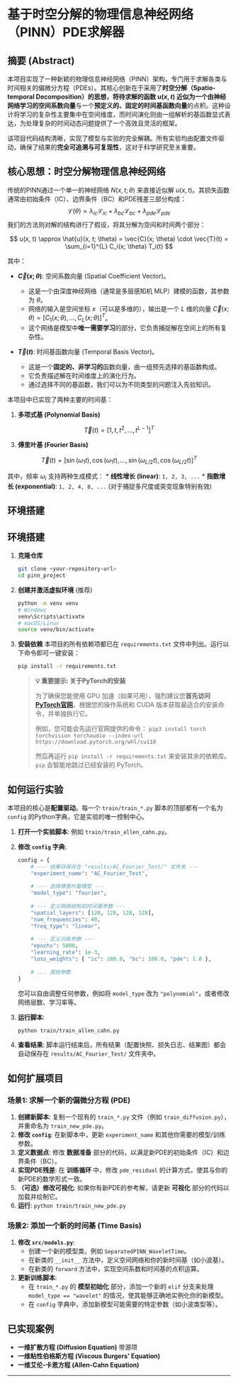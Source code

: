 # 基于时空分解的物理信息神经网络（PINN）PDE求解器

## 摘要 (Abstract)

本项目实现了一种新颖的物理信息神经网络（PINN）架构，专门用于求解各类与时间相关的偏微分方程（PDEs）。其核心创新在于采用了**时空分解（Spatio-temporal Decomposition）**的思想，将待求解的函数 $u(x, t)$ 近似为一个由神经网络学习的**空间系数向量**与一个**预定义的、固定的时间基函数向量**的点积。这种设计将学习的复杂性主要集中在空间维度，而时间演化则由一组解析的基函数显式表达，为处理复杂的时间动态问题提供了一个高效且灵活的框架。

该项目代码结构清晰，实现了模型与实验的完全解耦。所有实验均由配置文件驱动，确保了结果的**完全可追溯与可复现性**，这对于科学研究至关重要。

## 核心思想：时空分解物理信息神经网络

传统的PINN通过一个单一的神经网络 $N(x, t; \theta)$ 来直接近似解 $u(x, t)$。其损失函数通常由初始条件（IC）、边界条件（BC）和PDE残差三部分构成：
$$
\mathcal{L}(\theta) = \lambda_{ic}\mathcal{L}_{ic} + \lambda_{bc}\mathcal{L}_{bc} + \lambda_{pde}\mathcal{L}_{pde}
$$
我们的方法则对解的结构进行了假设，将其分解为空间和时间两个部分：

$$
u(x, t) \approx \hat{u}(x, t; \theta) = \vec{C}(x; \theta) \cdot \vec{T}(t) = \sum_{i=1}^{L} C_i(x; \theta) T_i(t)
$$

其中：

*   **$\vec{C}(x; \theta)$**: 空间系数向量 (Spatial Coefficient Vector)。
    *   这是一个由深度神经网络（通常是多层感知机 MLP）建模的函数，其参数为 $\theta$。
    *   网络的输入是空间坐标 $x$（可以是多维的），输出是一个 $L$ 维的向量 $\vec{C}(x; \theta) = [C_1(x; \theta), \dots, C_L(x; \theta)]^T$。
    *   这个网络是模型中**唯一需要学习**的部分，它负责捕捉解在空间上的所有复杂性。

*   **$\vec{T}(t)$**: 时间基函数向量 (Temporal Basis Vector)。
    *   这是一个**固定的、非学习的**函数向量，由一组预先选择的基函数构成。
    *   它负责描述解在时间维度上的演化行为。
    *   通过选择不同的基函数，我们可以为不同类型的问题注入先验知识。

本项目中已实现了两种主要的时间基：

1.  **多项式基 (Polynomial Basis)**

$$
\vec{T}(t) = [1, t, t^2, \dots, t^{L-1}]^T
$$

3.  **傅里叶基 (Fourier Basis)**

$$
\vec{T}(t) = [\sin(\omega_1 t), \cos(\omega_1 t), \dots, \sin(\omega_{L/2} t), \cos(\omega_{L/2} t)]^T
$$
    
  其中，频率 $\omega_i$ 支持两种生成模式：
    *   **线性增长 (linear)**: `1, 2, 3, ...`
    *   **指数增长 (exponential)**: `1, 2, 4, 8, ...` (对于捕捉多尺度或突变现象特别有效)



## 环境搭建

## 环境搭建

1.  **克隆仓库**
    ```bash
    git clone <your-repository-url>
    cd pinn_project
    ```

2.  **创建并激活虚拟环境** (推荐)
    ```bash
    python -m venv venv
    # Windows
    venv\Scripts\activate
    # macOS/Linux
    source venv/bin/activate
    ```

3.  **安装依赖**
    本项目的所有依赖项都已在 `requirements.txt` 文件中列出。运行以下命令即可一键安装：
    ```bash
    pip install -r requirements.txt
    ```
    
    > **💡 重要提示: 关于PyTorch的安装**
    > 
    > 为了确保您能使用 GPU 加速（如果可用），强烈建议您**首先访问 [PyTorch官网](https://pytorch.org/get-started/locally/)**，根据您的操作系统和 CUDA 版本获取最适合的安装命令，并单独执行它。
    >
    > 例如，您可能会先运行官网提供的命令：
    > `pip3 install torch torchvision torchaudio --index-url https://download.pytorch.org/whl/cu118`
    > 
    > 然后再运行 `pip install -r requirements.txt` 来安装其余的依赖库。`pip` 会智能地跳过已经安装的 PyTorch。

## 如何运行实验

本项目的核心是**配置驱动**。每一个 `train/train_*.py` 脚本的顶部都有一个名为 `config` 的Python字典，它是实验的唯一控制中心。

1.  **打开一个实验脚本**: 例如 `train/train_allen_cahn.py`。

2.  **修改 `config` 字典**:
    ```python
    config = {
        # --- 结果将保存在 "results/AC_Fourier_Test/" 文件夹 ---
        "experiment_name": "AC_Fourier_Test",
        
        # --- 选择傅里叶基模型 ---
        "model_type": "fourier",
        
        # --- 定义网络结构和时间基参数 ---
        "spatial_layers": [128, 128, 128, 128],
        "num_frequencies": 40,
        "freq_type": "linear",
        
        # --- 定义训练参数 ---
        "epochs": 5000,
        "learning_rate": 1e-3,
        "loss_weights": { "ic": 100.0, "bc": 100.0, "pde": 1.0 },
        
        # ... 其他参数
    }
    ```
    您可以自由调整任何参数，例如将 `model_type` 改为 `"polynomial"`，或者修改网络层数、学习率等。

3.  **运行脚本**:
    ```bash
    python train/train_allen_cahn.py
    ```

4.  **查看结果**: 脚本运行结束后，所有结果（配置快照、损失日志、结果图）都会自动保存在 `results/AC_Fourier_Test/` 文件夹中。

## 如何扩展项目

### 场景1: 求解一个新的偏微分方程 (PDE)

1.  **创建新脚本**: 复制一个现有的 `train_*.py` 文件（例如 `train_diffusion.py`），并重命名为 `train_new_pde.py`。
2.  **修改 `config`**: 在新脚本中，更新 `experiment_name` 和其他你需要的模型/训练参数。
3.  **定义数据点**: 修改 **数据准备** 部分的代码，以满足新PDE的初始条件（IC）和边界条件（BC）。
4.  **实现PDE残差**: 在 **训练循环** 中，修改 `pde_residual` 的计算方式，使其与你的新PDE的数学形式一致。
5.  **（可选）修改可视化**: 如果你有新PDE的参考解，请更新 **可视化** 部分的代码以加载并绘制它。
6.  **运行**: `python train/train_new_pde.py`

### 场景2: 添加一个新的时间基 (Time Basis)

1.  **修改 `src/models.py`**:
    *   创建一个新的模型类，例如 `SeparatedPINN_WaveletTime`。
    *   在新类的 `__init__` 方法中，定义空间网络和你的新时间基（如小波基）。
    *   在新类的 `forward` 方法中，实现空间系数和时间基的点积运算。
2.  **更新训练脚本**:
    *   在 `train_*.py` 的 **模型初始化** 部分，添加一个新的 `elif` 分支来处理 `model_type == "wavelet"` 的情况，使其能够正确地实例化你的新模型。
    *   在 `config` 字典中，添加新模型可能需要的特定参数（如小波类型等）。

## 已实现案例

-   **一维扩散方程 (Diffusion Equation)** 带源项
-   **一维粘性伯格斯方程 (Viscous Burgers' Equation)**
-   **一维艾伦-卡恩方程 (Allen-Cahn Equation)**

---
